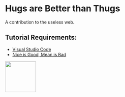 # Hugs are Better than Thugs

A contribution to the useless web.

## Tutorial Requirements:

* [Visual Studio Code](https://code.visualstudio.com/) 
* [Nice is Good, Mean is Bad](https://www.youtube.com/watch?v=zzGl9vRqeaM&t=6s)

<a href="https://codeadam.ca">
<img src="https://codeadam.ca/images/code-block.png" width="100">
</a>
